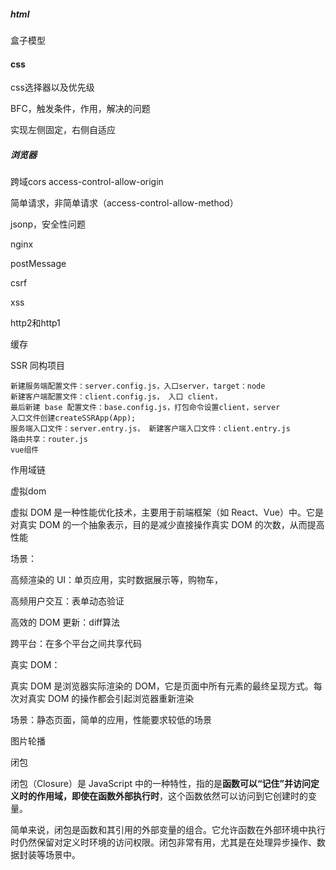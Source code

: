 ##### html

盒子模型

#### css

css选择器以及优先级

BFC，触发条件，作用，解决的问题

实现左侧固定，右侧自适应



##### 浏览器

跨域cors  access-control-allow-origin  

简单请求，非简单请求（access-control-allow-method）

jsonp，安全性问题

nginx

postMessage

csrf

xss

http2和http1

缓存

SSR 同构项目

```
新建服务端配置文件：server.config.js，入口server，target：node
新建客户端配置文件：client.config.js， 入口 client，
最后新建 base 配置文件：base.config.js，打包命令设置client，server
入口文件创建createSSRApp(App);
服务端入口文件：server.entry.js， 新建客户端入口文件：client.entry.js
路由共享：router.js
vue组件
```

作用域链



虚拟dom

虚拟 DOM 是一种性能优化技术，主要用于前端框架（如 React、Vue）中。它是对真实 DOM 的一个抽象表示，目的是减少直接操作真实 DOM 的次数，从而提高性能

场景：

高频渲染的 UI：单页应用，实时数据展示等，购物车，

高频用户交互：表单动态验证

高效的 DOM 更新：diff算法

跨平台：在多个平台之间共享代码

 真实 DOM：

真实 DOM 是浏览器实际渲染的 DOM，它是页面中所有元素的最终呈现方式。每次对真实 DOM 的操作都会引起浏览器重新渲染

场景：静态页面，简单的应用，性能要求较低的场景

图片轮播



闭包

闭包（Closure）是 JavaScript 中的一种特性，指的是**函数可以“记住”并访问定义时的作用域，即使在函数外部执行时**，这个函数依然可以访问到它创建时的变量。

简单来说，闭包是函数和其引用的外部变量的组合。它允许函数在外部环境中执行时仍然保留对定义时环境的访问权限。闭包非常有用，尤其是在处理异步操作、数据封装等场景中。





